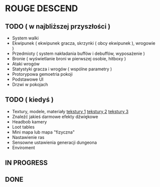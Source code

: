 # ROUGE DESCEND

## TODO ( w najbliższej przyszłości )

- System walki
- Ekwipunek ( ekwipunek gracza, skrzynki ( obcy ekwipunek ), wrogowie )
- Przedmioty ( system nakładania buffów i debuffów, wyposażenie )
- Bronie ( wyświetlanie broni w pierwszej osobie, hitboxy )
- Ataki wrogów
- Statystyki gracza i wrogów ( wspólne parametry )
- Protorypowa gemoetria pokoji
- Podstawowe UI
- Drzwi w pokojach

## TODO ( kiedyś )

- Textury, modele, materiały [tekstury 1](https://screamingbrainstudios.itch.io/tiny-texture-pack) [tekstury 2](https://screamingbrainstudios.itch.io/tiny-texture-pack-2) [tekstury 3](https://screamingbrainstudios.itch.io/tiny-texture-pack-3)
- Znaleźć jakieś darmowe efekty dźwiękowe
- Headbob kamery
- Loot tables
- Mini mapa lub mapa "fizyczna"
- Nastawienie ras
- Sensowne ustawienia generacji dungeona
- Enviroment

## IN PROGRESS

## DONE
